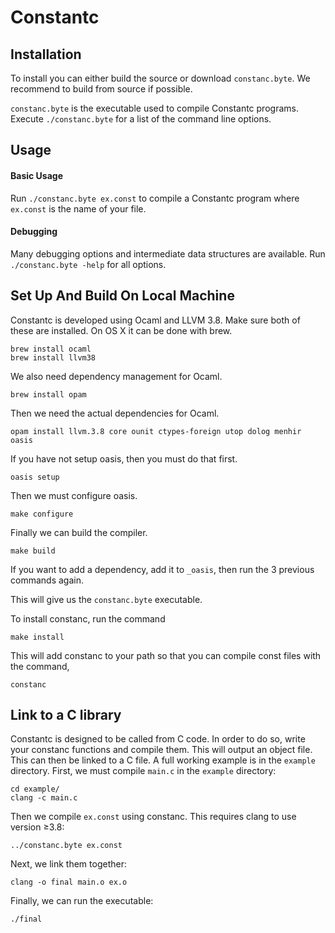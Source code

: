 # Constantc

## Installation

To install you can either build the source or download ```constanc.byte```. We recommend to build from source if possible.

```constanc.byte``` is the executable used to compile Constantc programs. Execute ```./constanc.byte``` for a list of the command line options.

## Usage

#### Basic Usage

Run ```./constanc.byte ex.const``` to compile a Constantc program where ```ex.const``` is the name of your file.

#### Debugging

Many debugging options and intermediate data structures are available. Run ```./constanc.byte -help``` for all options.

## Set Up And Build On Local Machine

Constantc is developed using Ocaml and LLVM 3.8. Make sure both of these are installed.
On OS X it can be done with brew.

```
brew install ocaml
brew install llvm38
```

We also need dependency management for Ocaml.

```brew install opam```

Then we need the actual dependencies for Ocaml.

```opam install llvm.3.8 core ounit ctypes-foreign utop dolog menhir oasis```

If you have not setup oasis, then you must do that first.

```oasis setup```

Then we must configure oasis.

```make configure```

Finally we can build the compiler.

```make build```

If you want to add a dependency, add it to ```_oasis```, then run the 3 previous commands again.

This will give us the ```constanc.byte``` executable.

To install constanc, run the command

```make install```

This will add constanc to your path so that you can compile const files with the command,

```constanc```

## Link to a C library

Constantc is designed to be called from C code. In order to do so, write your constanc functions and compile them. This will output an object file. This can then be linked to a C file. A full working example is in the `example` directory. First, we must compile ```main.c``` in the `example` directory:

```
cd example/
clang -c main.c
```

Then we compile ```ex.const``` using constanc. This requires clang to use version ≥3.8:

```../constanc.byte ex.const```

Next, we link them together:

```clang -o final main.o ex.o```

Finally, we can run the executable:

```./final ```

